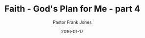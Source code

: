 ---
lunr: "true"
title: "Faith - God's Plan for Me - part 4"
author: "Pastor Frank Jones"
postDate: "01-17-2016"
date: 2016-01-17
category: "sermons"
slug: "2016/01/ffc_01172016"
icon: microphone
audioLink: "ffc_01172016"
tags: [plans]
mp3: "ffc_01172016/01172016.mp3"
ogg: "ffc_01172016/01172016.ogg"
linkurl: "https://archive.org/download/ffc_01172016/ffc_01172016_files.xml"
ipath: "https://archive.org/download/ffc_01172016/01172016.mp3"
layout: sermon.html
---